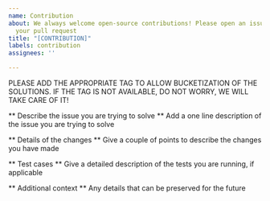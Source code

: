 ```yaml
---
name: Contribution
about: We always welcome open-source contributions! Please open an issue to tag to
  your pull request
title: "[CONTRIBUTION]"
labels: contribution
assignees: ''

---
```


PLEASE ADD THE APPROPRIATE TAG TO ALLOW BUCKETIZATION OF THE SOLUTIONS. IF THE TAG IS NOT AVAILABLE, DO NOT WORRY, WE WILL TAKE CARE OF IT!

** Describe the issue you are trying to solve **
Add a one line description of the issue you are trying to solve

** Details of the changes **
Give a couple of points to describe the changes you have made

** Test cases **
Give a detailed description of the tests you are running, if applicable

** Additional context **
Any details that can be preserved for the future
